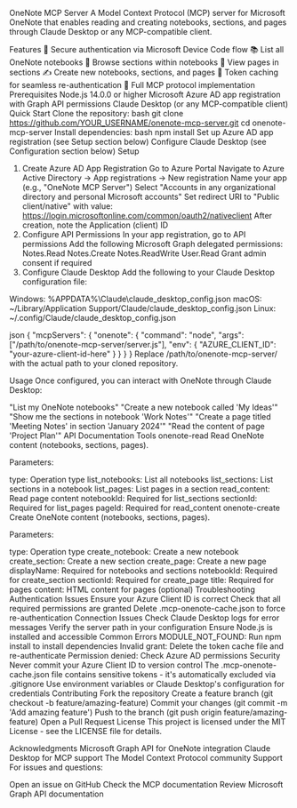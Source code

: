 OneNote MCP Server
A Model Context Protocol (MCP) server for Microsoft OneNote that enables reading and creating notebooks, sections, and pages through Claude Desktop or any MCP-compatible client.

Features
🔐 Secure authentication via Microsoft Device Code flow
📚 List all OneNote notebooks
📑 Browse sections within notebooks
📄 View pages in sections
✍️ Create new notebooks, sections, and pages
💾 Token caching for seamless re-authentication
🔧 Full MCP protocol implementation
Prerequisites
Node.js 14.0.0 or higher
Microsoft Azure AD app registration with Graph API permissions
Claude Desktop (or any MCP-compatible client)
Quick Start
Clone the repository:
bash
git clone https://github.com/YOUR_USERNAME/onenote-mcp-server.git
cd onenote-mcp-server
Install dependencies:
bash
npm install
Set up Azure AD app registration (see Setup section below)
Configure Claude Desktop (see Configuration section below)
Setup
1. Create Azure AD App Registration
Go to Azure Portal
Navigate to Azure Active Directory → App registrations → New registration
Name your app (e.g., "OneNote MCP Server")
Select "Accounts in any organizational directory and personal Microsoft accounts"
Set redirect URI to "Public client/native" with value:
https://login.microsoftonline.com/common/oauth2/nativeclient
After creation, note the Application (client) ID
2. Configure API Permissions
In your app registration, go to API permissions
Add the following Microsoft Graph delegated permissions:
Notes.Read
Notes.Create
Notes.ReadWrite
User.Read
Grant admin consent if required
3. Configure Claude Desktop
Add the following to your Claude Desktop configuration file:

Windows: %APPDATA%\Claude\claude_desktop_config.json
macOS: ~/Library/Application Support/Claude/claude_desktop_config.json
Linux: ~/.config/Claude/claude_desktop_config.json

json
{
  "mcpServers": {
    "onenote": {
      "command": "node",
      "args": ["/path/to/onenote-mcp-server/server.js"],
      "env": {
        "AZURE_CLIENT_ID": "your-azure-client-id-here"
      }
    }
  }
}
Replace /path/to/onenote-mcp-server/ with the actual path to your cloned repository.

Usage
Once configured, you can interact with OneNote through Claude Desktop:

"List my OneNote notebooks"
"Create a new notebook called 'My Ideas'"
"Show me the sections in notebook 'Work Notes'"
"Create a page titled 'Meeting Notes' in section 'January 2024'"
"Read the content of page 'Project Plan'"
API Documentation
Tools
onenote-read
Read OneNote content (notebooks, sections, pages).

Parameters:

type: Operation type
list_notebooks: List all notebooks
list_sections: List sections in a notebook
list_pages: List pages in a section
read_content: Read page content
notebookId: Required for list_sections
sectionId: Required for list_pages
pageId: Required for read_content
onenote-create
Create OneNote content (notebooks, sections, pages).

Parameters:

type: Operation type
create_notebook: Create a new notebook
create_section: Create a new section
create_page: Create a new page
displayName: Required for notebooks and sections
notebookId: Required for create_section
sectionId: Required for create_page
title: Required for pages
content: HTML content for pages (optional)
Troubleshooting
Authentication Issues
Ensure your Azure Client ID is correct
Check that all required permissions are granted
Delete .mcp-onenote-cache.json to force re-authentication
Connection Issues
Check Claude Desktop logs for error messages
Verify the server path in your configuration
Ensure Node.js is installed and accessible
Common Errors
MODULE_NOT_FOUND: Run npm install to install dependencies
Invalid grant: Delete the token cache file and re-authenticate
Permission denied: Check Azure AD permissions
Security
Never commit your Azure Client ID to version control
The .mcp-onenote-cache.json file contains sensitive tokens - it's automatically excluded via .gitignore
Use environment variables or Claude Desktop's configuration for credentials
Contributing
Fork the repository
Create a feature branch (git checkout -b feature/amazing-feature)
Commit your changes (git commit -m 'Add amazing feature')
Push to the branch (git push origin feature/amazing-feature)
Open a Pull Request
License
This project is licensed under the MIT License - see the LICENSE file for details.

Acknowledgments
Microsoft Graph API for OneNote integration
Claude Desktop for MCP support
The Model Context Protocol community
Support
For issues and questions:

Open an issue on GitHub
Check the MCP documentation
Review Microsoft Graph API documentation
